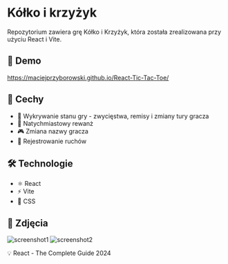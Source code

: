 # Kółko i krzyżyk
Repozytorium zawiera grę Kółko i Krzyżyk, która została zrealizowana przy użyciu React i Vite.

## 🔗 Demo
https://maciejprzyborowski.github.io/React-Tic-Tac-Toe/

## 🚀 Cechy
 - 🎯 Wykrywanie stanu gry - zwycięstwa, remisy i zmiany tury gracza
 - 🔄 Natychmiastowy rewanż
 - 🎮 Zmiana nazwy gracza
 - 📝 Rejestrowanie ruchów

## 🛠️ Technologie
 -  ⚛️ React
 -  ⚡ Vite
 -  🎨 CSS

## 📸 Zdjęcia
![screenshot1](https://github.com/user-attachments/assets/0480ba52-f358-479c-b4ee-5b9c9caf80ab)
![screenshot2](https://github.com/user-attachments/assets/30110815-2b63-43c4-a27d-c23905b263b6)

💡 React - The Complete Guide 2024
